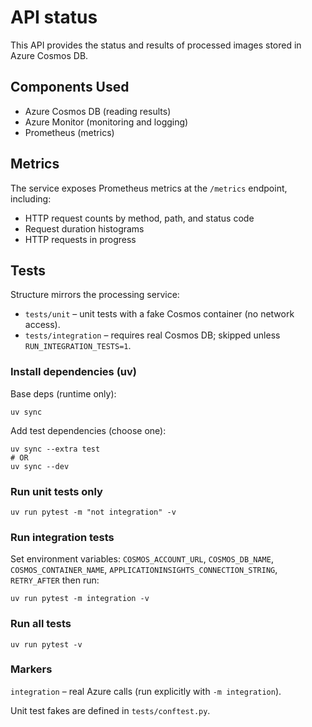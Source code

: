 # API status

This API provides the status and results of processed images stored in Azure Cosmos DB.

## Components Used
- Azure Cosmos DB (reading results)
- Azure Monitor (monitoring and logging)
- Prometheus (metrics)

## Metrics

The service exposes Prometheus metrics at the `/metrics` endpoint, including:
- HTTP request counts by method, path, and status code
- Request duration histograms
- HTTP requests in progress

## Tests
Structure mirrors the processing service:

- `tests/unit` – unit tests with a fake Cosmos container (no network access).
- `tests/integration` – requires real Cosmos DB; skipped unless `RUN_INTEGRATION_TESTS=1`.

### Install dependencies (uv)
Base deps (runtime only):
```
uv sync
```
Add test dependencies (choose one):
```
uv sync --extra test
# OR
uv sync --dev
```

### Run unit tests only
```
uv run pytest -m "not integration" -v
```

### Run integration tests
Set environment variables: `COSMOS_ACCOUNT_URL`, `COSMOS_DB_NAME`, `COSMOS_CONTAINER_NAME`, `APPLICATIONINSIGHTS_CONNECTION_STRING`, `RETRY_AFTER` then run:
```
uv run pytest -m integration -v
```

### Run all tests
```
uv run pytest -v
```

### Markers
`integration` – real Azure calls (run explicitly with `-m integration`).

Unit test fakes are defined in `tests/conftest.py`.

